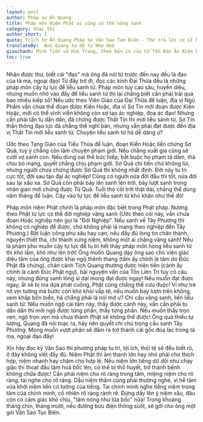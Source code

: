```yaml
---
layout: post
author: Pháp sư Ấn Quang
title: Pháp môn Niệm Phật ai cũng có thể vãng sanh 
category: khai_thi
author_short: 1
quote: Trích từ Ấn Quang Pháp Sư Văn Sao Tam Biên - Thư trả lời cư sĩ Ngô Tư Khiêm
translateBy:  Bửu Quang tự đệ tử Như Hoà
giaochanh: Minh Tiến và Huệ Trang, theo bản in của Cổ Tấn Báo Ân Niệm Phật Đường, năm 2002.
toc: true
---
```


Nhận được thư, biết cái "đạo" mà ông đã nói từ trước đến nay đều là đạo của tà ma, ngoại đạo! Từ đấy trở đi, đọc các kinh 
Đại Thừa đều là những pháp môn cậy tự lực để liễu sanh tử. Pháp môn tuy cao sâu, huyền diệu, nhưng muốn nhờ vào đấy để liễu 
sanh tử thì lại chẳng biết cần phải trải qua bao nhiêu kiếp số! Nếu ước theo Viên Giáo của Đại Thừa để luận, địa vị Ngũ Phẩm vẫn 
chưa thể đoạn được Kiến Hoặc, địa vị Sơ Tín mới đoạn được Kiến Hoặc, mới có thể vĩnh viễn không còn sợ tạo ác nghiệp, đoạ ác 
đạo! Nhưng cần phải tấn tu dần dần, đã chứng được Thất Tín thì mới liễu sanh tử. Sơ Tín thần thông đạo lực đã chẳng thể 
nghĩ bàn, nhưng vẫn phải đạt được đến địa vị Thất Tín mới liễu sanh tử. Chuyện liễu sanh tử há dễ dàng ư?

Ước theo Tạng Giáo của Tiểu Thừa để luận, đoạn Kiến Hoặc liền chứng Sơ Quả, tuỳ ý chẳng còn làm chuyện phạm giới. Nếu chẳng 
xuất gia cũng sẽ cưới vợ sanh con. Nếu dùng oai thế bức hiếp, bắt buộc họ phạm tà dâm, thà chịu bỏ mạng, quyết chẳng chịu 
phạm giới. Sơ Quả chỉ tiến chứ không lùi, nhưng người chưa chứng được Sơ Quả thì không nhất định. Đời này tu trì cực tốt, đời sau 
tạo đại ác nghiệp! Cũng có người nửa đời đầu thì tốt, nửa đời sau lại xấu xa. Sơ Quả còn phải bảy lần sanh lên trời, bảy lượt 
sanh trong nhân gian mới chứng được Tứ Quả. Tuổi thọ cõi trời thật dài, chẳng thể dùng năm tháng để luận. Cậy vào tự lực 
để liễu sanh tử khó khăn như thế đó!

Pháp môn niệm Phật chính là pháp môn đặc biệt trong Phật pháp. Nương theo Phật từ lực có thể đới nghiệp vãng sanh (Ước theo 
cõi này, vẫn chưa đoạn Hoặc nghiệp nên gọi là "Đới Nghiệp". Nếu sanh về Tây Phương thì không có nghiệp để được, chứ không phải là 
mang theo nghiệp đến Tây Phương.) Bất luận công phu sâu hay cạn, nếu đầy đủ lòng tin chân thành, nguyện thiết tha, chí thành 
xưng niệm, không một ai chẳng vãng sanh! Nếu là phàm phu muốn cậy tự lực để tu trì hết thảy pháp môn hòng liễu sanh tử thì khó lắm, 
khó như lên trời! Ông muốn Quang dạy ông sao cho viên giác diệu tâm của ông được khai ngộ thênh thang (tâm ấy chính là tâm 
do Đức Phật đã chứng), chân cảnh Tịch Quang thường được hiện tiền (cảnh ấy chính là cảnh Đức Phật ngự), bài nguyện văn của 
Tổn Liên Trì tuy có câu này, nhưng đừng sanh lòng si dại mong đạt được ngay! Nếu muốn đạt được ngay, ắt sẽ bị ma dựa phát cuồng, 
Phật cũng chẳng thể cứu đuộc! Ví như trẻ nít vịn tường mà bước còn khó khỏi vấp té, nếu muốn bay lượn trên không, xem khắp bốn biển, 
há chẳng phải là nói mớ ư? Chỉ cầu vãng sanh, liền liễu sanh tử. Nếu muốn ngộ cái tâm này, thấy được cảnh này, vẫn cần phải tu dần 
dần thì mới ngộ được từng phần, thấy từng phần. Nếu muốn thấy trọn vẹn, ngộ trọn vẹn mà chưa thành Phật sẽ không thể được! 
Ông quá thiếu tự lượng, Quang đã nói toạc ra, hãy nên quyết chí chú trọng cầu sanh Tây Phương. Mong muốn vượt phận sẽ đâm ra 
trở thành cái gốc đoạ lạc trong tà ma, ngoại đạo đấy! 

Xin hãy đọc kỹ Văn Sao thì phương pháp tu trì, lợi ích, thói tệ sẽ đều biết rõ, ở đây không viết đầy đủ. Niệm Phật thì âm thanh 
lớn hay nhỏ phải cho thích hợp,  niệm nhanh hay chậm cho hợp lẽ. Nếu niệm lớn tiếng dữ dội như chạy giặc thì thoạt đầu tâm hoả bốc 
lên, có thể bị thổ huyết, trở thành bệnh không chữa được! Cần phải niệm cho rõ ràng trong tâm, miệng niệm cho rõ ràng, 
tai nghe cho rõ ràng. Dẫu niệm thầm cũng phải thường nghe, vì hễ tâm vừa khởi niệm liền có tướng của tiếng. Tai chính mình nghe tiếng 
niệm trong tâm của chính mình, cố nhiên rõ ràng rành rẽ. Đừng dấy lên ý niệm xấu, đâu còn có cảm giác khó chịu, "tâm nóng như 
lửa bốc" nữa! Trong khoảng tháng chín, tháng mười, nếu đường bưu điện thông suốt, sẽ gởi cho ông một gói Văn Sao Tục Biên.
